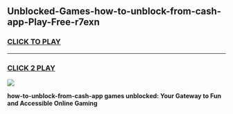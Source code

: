 
## Unblocked-Games-how-to-unblock-from-cash-app-Play-Free-r7exn
<h3>
<a href="https://premium76.site?title=how-to-unblock-from-cash-app&ref=21A">CLICK TO PLAY</a></h3>
<hr>

<h3>
<a href="https://premium76.site?title=how-to-unblock-from-cash-app&ref=21A">CLICK 2 PLAY</a>
  
</h3>

<a href="https://premium76.site?title=how-to-unblock-from-cash-app&ref=21A"><img src="https://clearcache.store/games.png"></a>


**how-to-unblock-from-cash-app games unblocked: Your Gateway to Fun and Accessible Online Gaming**
